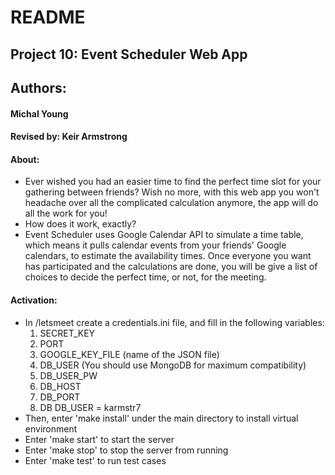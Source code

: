 # README

## Project 10: Event Scheduler Web App
## Authors:
#### Michal Young
#### Revised by: Keir Armstrong

#### About:
- Ever wished you had an easier time to find the perfect time slot for your gathering between friends?
Wish no more, with this web app you won't headache over all the complicated calculation anymore,
 the app will do all the work for you!
- How does it work, exactly?
- Event Scheduler uses Google Calendar API to simulate a time table, which means it pulls calendar events 
from your friends' Google calendars, to estimate the availability times. Once everyone you want has participated and 
the calculations are done, you will be give a list of 
choices to decide the perfect time, or not, for the meeting.

#### Activation:
- In /letsmeet create a credentials.ini file, and fill in the following variables:
    1. SECRET_KEY
    2. PORT
    3. GOOGLE_KEY_FILE  (name of the JSON file)
    4. DB_USER  (You should use MongoDB for maximum compatibility)
    5. DB_USER_PW
    6. DB_HOST
    7. DB_PORT
    8. DB 
    DB_USER = karmstr7
- Then, enter 'make install' under the main directory to install virtual environment
- Enter 'make start' to start the server
- Enter 'make stop' to stop the server from running
- Enter 'make test' to run test cases
